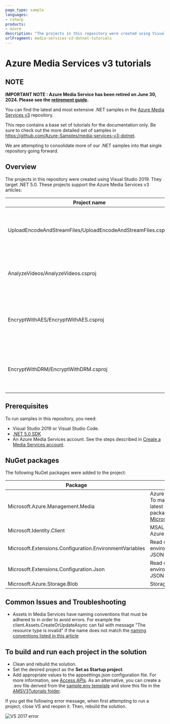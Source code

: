 ```yaml
---
page_type: sample
languages:
- csharp
products:
- azure
description: "The projects in this repository were created using Visual Studio 2019. They target .NET 5.0"
urlFragment: media-services-v3-dotnet-tutorials
---
```


# Azure Media Services v3 tutorials

## NOTE

**IMPORTANT NOTE : Azure Media Service has been retired on June 30, 2024. Please see the [retirement guide](https://learn.microsoft.com/en-us/azure/media-services/latest/azure-media-services-retirement).**

You can find the latest and most extensive .NET samples in the [Azure Media Services v3](https://github.com/Azure-Samples/media-services-v3-dotnet) repository.

This repo contains a base set of tutorials for the documentation only. Be sure to check out the more detailed set of samples in <https://github.com/Azure-Samples/media-services-v3-dotnet>.

We are attempting to consolidate more of our .NET samples into that single repository going forward.

## Overview

The projects in this repository were created using Visual Studio 2019. They target .NET 5.0. These projects support the Azure Media Services v3 articles:

|Project name|Article|
|---|---|
|UploadEncodeAndStreamFiles/UploadEncodeAndStreamFiles.csproj|[Tutorial: Upload, encode, download, and stream videos](https://docs.microsoft.com/azure/media-services/latest/stream-files-tutorial-with-api)|
|AnalyzeVideos/AnalyzeVideos.csproj|[Tutorial: Analyze videos with Media Services](https://docs.microsoft.com/azure/media-services/latest/analyze-videos-tutorial)|
|EncryptWithAES/EncryptWithAES.csproj|[Use AES-128 dynamic encryption and the key delivery service](https://docs.microsoft.com/azure/media-services/latest/drm-protect-with-aes128-tutorial)|
|EncryptWithDRM/EncryptWithDRM.csproj|[Use DRM dynamic encryption and license delivery service](https://docs.microsoft.com/azure/media-services/latest/protect-with-drm)|

## Prerequisites

To run samples in this repository, you need:

* Visual Studio 2019 or Visual Studio Code.
* [.NET 5.0 SDK](https://dotnet.microsoft.com/download)
* An Azure Media Services account. See the steps described in [Create a Media Services account](https://docs.microsoft.com/azure/media-services/latest/create-account-cli-quickstart).

## NuGet packages

The following NuGet packages were added to the project:

|Package|Description|
|---|---|
|Microsoft.Azure.Management.Media|Azure Media Services SDK. <br/>To make sure you are using the latest Azure Media Services package, check [Microsoft.Azure.Management.Media](https://www.nuget.org/packages/Microsoft.Azure.Management.Media).|
|Microsoft.Identity.Client|MSAL authentication library for Azure SDK for NET|
|Microsoft.Extensions.Configuration.EnvironmentVariables|Read configuration values from environment variables and local JSON files|
|Microsoft.Extensions.Configuration.Json|Read configuration values from environment variables and local JSON files
|Microsoft.Azure.Storage.Blob|Storage SDK|

## Common Issues and Troubleshooting

* Assets in Media Services have naming conventions that must be adhered to in order to avoid errors. For example the client.Assets.CreateOrUpdateAsync can fail with message "The resource type is invalid" if the name does not match the [naming conventions listed in this article](https://docs.microsoft.com/en-us/azure/media-services/latest/media-services-apis-overview#naming-conventions)

## To build and run each project in the solution

* Clean and rebuild the solution.
* Set the desired project as the **Set as Startup project**.
* Add appropriate values to the appsettings.json configuration file. For more information, see [Access APIs](https://docs.microsoft.com/azure/media-services/latest/access-api-cli-how-to). As an alternative, you can create a .env file derived from the [sample.env template](/AMSV3Tutorials/sample.env) and store this file in the [AMSV3Tutorials folder](/AMSV3Tutorials).

If you get the following error message, when first attempting to run a project, close VS and reopen it. Then, rebuild the solution.  

![VS 2017 error](VS2017error.png)
